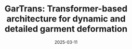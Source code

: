 ---
title: "GarTrans: Transformer-based architecture for dynamic and detailed garment deformation"
collection: publications
permalink: /publication/2025-gar-trans
date: 2025-03-11
venue: 'Computational Visual Media'
# paperurl: '/files/pdf/research/Turning the Lights on.pdf'
link: 'https://www.sciopen.com/article/10.26599/CVM.2025.9450448'
paperurl: '/files/pdf/research/202503GarTrans-CVM.pdf'
# github: 'https://github.com/GlowingHorse/NetVisCompare'
book: 'https://li-tianxing.github.io/publication/swingar/'
# zenodo: 'https://zenodo.org/badge/628158030.svg'
# researchButton: 'https://shirui-homepage.com/research/attr-vis/'
citation: '<a href="https://li-tianxing.github.io/">Tianxing Li</a>, <a href="https://faculty.cau.edu.cn/qz/list.htm">Zhi Qiao</a>, <a href="https://orcid.org/0009-0008-5253-4764">Zihui Li</a>, Rui Shi, <a href="https://www.researchgate.net/scientific-contributions/Qing-Zhu-2164787753">Qing Zhu</a>. <i>Computational Visual Media</i>, 2025, DOI: 10.26599/CVM.2025.9450448.'
---